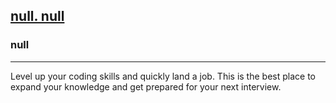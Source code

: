 <h2><a href="https://leetcode.com/contest/biweekly-contest-97/problems/separate-the-digits-in-an-array/">null. null</a></h2><h3>null</h3><hr>Level up your coding skills and quickly land a job. This is the best place to expand your knowledge and get prepared for your next interview.